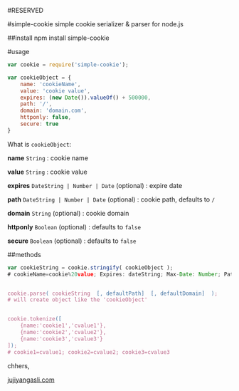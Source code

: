 #RESERVED

#simple-cookie
simple cookie serializer & parser for node.js

##install
npm install simple-cookie


#usage
```javascript
var cookie = require('simple-cookie');

var cookieObject = {
	name: 'cookieName',
	value: 'cookie value',
	expires: (new Date()).valueOf() + 500000,
	path: '/',
	domain: 'domain.com',
	httponly: false,
	secure: true
}
```
What is `cookieObject`:

**name** `String` : cookie name

**value** `String` : cookie value

**expires** `DateString | Number | Date` (optional) : expire date

**path** `DateString | Number | Date` (optional) : cookie path, defaults to `/`

**domain** `String` (optional) : cookie domain 

**httponly** `Boolean` (optional) : defaults to `false`

**secure** `Boolean` (optional) : defaults to `false`

##methods
```javascript
var cookieString = cookie.stringify( cookieObject );
# cookieName=cookie%20value; Expires: dateString; Max-Date: Number; Path=/; domain=domain.com; secure


cookie.parse( cookieString  [, defaultPath]  [, defaultDomain]  );
# will create object like the 'cookieObject'


cookie.tokenize([
	{name:'cookie1','cvalue1'},
	{name:'cookie2','cvalue2'},
	{name:'cookie3','cvalue3'}
]);
# cookie1=cvalue1; cookie2=cvalue2; cookie3=cvalue3 
```


chhers,

[jujiyangasli.com](http://jujiyangasli.com)
